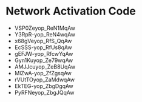 # Network Activation Code
* VSP0Zeyop_ReN1MqAw
* Y3RpR-yop_ReN4wqAw
* x68gVeyop_RfS_QqAw
* EcSSS-yop_RfUs8qAw
* gEFJW-yop_RfcwYqAw
* Gyn1Kuyop_Ze79wqAw
* AMJJcuyop_ZeB8UqAw
* MlZwA-yop_ZfZgsqAw
* rVUtTOyop_ZaMdwqAw
* EkTEG-yop_ZbgDgqAw
* PyRFNeyop_ZbgJQqAw